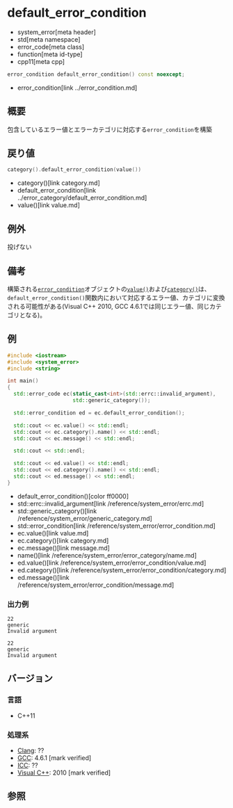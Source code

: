 # default_error_condition
* system_error[meta header]
* std[meta namespace]
* error_code[meta class]
* function[meta id-type]
* cpp11[meta cpp]

```cpp
error_condition default_error_condition() const noexcept;
```
* error_condition[link ../error_condition.md]

## 概要
包含しているエラー値とエラーカテゴリに対応する`error_condition`を構築


## 戻り値
```cpp
category().default_error_condition(value())
```
* category()[link category.md]
* default_error_condition[link ../error_category/default_error_condition.md]
* value()[link value.md]


## 例外
投げない


## 備考
構築される[`error_condition`](../error_condition.md)オブジェクトの[`value()`](../error_condition/value.md)および[`category()`](../error_condition/category.md)は、`default_error_condition()`関数内において対応するエラー値、カテゴリに変換される可能性がある(Visual C++ 2010, GCC 4.6.1では同じエラー値、同じカテゴリとなる)。


## 例
```cpp example
#include <iostream>
#include <system_error>
#include <string>

int main()
{
  std::error_code ec(static_cast<int>(std::errc::invalid_argument),
                     std::generic_category());

  std::error_condition ed = ec.default_error_condition();

  std::cout << ec.value() << std::endl;
  std::cout << ec.category().name() << std::endl;
  std::cout << ec.message() << std::endl;

  std::cout << std::endl;

  std::cout << ed.value() << std::endl;
  std::cout << ed.category().name() << std::endl;
  std::cout << ed.message() << std::endl;
}
```
* default_error_condition()[color ff0000]
* std::errc::invalid_argument[link /reference/system_error/errc.md]
* std::generic_category()[link /reference/system_error/generic_category.md]
* std::error_condition[link /reference/system_error/error_condition.md]
* ec.value()[link value.md]
* ec.category()[link category.md]
* ec.message()[link message.md]
* name()[link /reference/system_error/error_category/name.md]
* ed.value()[link /reference/system_error/error_condition/value.md]
* ed.category()[link /reference/system_error/error_condition/category.md]
* ed.message()[link /reference/system_error/error_condition/message.md]

### 出力例
```
22
generic
Invalid argument

22
generic
Invalid argument
```

## バージョン
### 言語
- C++11

### 処理系
- [Clang](/implementation.md#clang): ??
- [GCC](/implementation.md#gcc): 4.6.1 [mark verified]
- [ICC](/implementation.md#icc): ??
- [Visual C++](/implementation.md#visual_cpp): 2010 [mark verified]


## 参照
